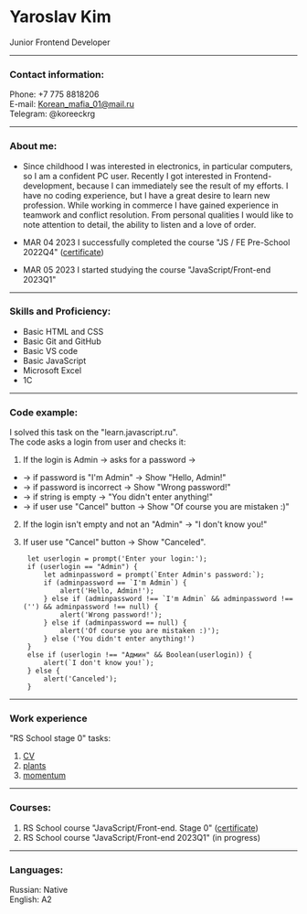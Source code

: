 # Yaroslav Kim
Junior Frontend Developer
***
### Contact information:
Phone: +7 775 8818206  
E-mail: Korean_mafia_01@mail.ru  
Telegram: @koreeckrg
***
### About me:  
- Since childhood I was interested in electronics, in particular computers, so I am a confident PC user. Recently I got interested in Frontend-development, because I can immediately see the result of my efforts. I have no coding experience, but I have a great desire to learn new profession. While working in commerce I have gained experience in teamwork and conflict resolution. From personal qualities I would like to note attention to detail, the ability to listen and a love of order.  

- MAR 04 2023 I successfully completed the course "JS / FE Pre-School 2022Q4" ([certificate](https://app.rs.school/certificate/2ojen9fs))  
- MAR 05 2023 I started studying the course "JavaScript/Front-end 2023Q1"
***
### Skills and Proficiency:  
- Basic HTML and CSS
- Basic Git and GitHub
- Basic VS code
- Basic JavaScript
- Microsoft Excel
- 1С
***
### Code example:
I solved this task on the "learn.javascript.ru".  
The code asks a login from user and checks it:  
1. If the login is Admin -> asks for a password ->
- -> if password is "I'm Admin" -> Show "Hello, Admin!"
- -> if password is incorrect -> Show "Wrong password!"
- -> if string is empty -> "You didn't enter anything!"
- -> if user use "Cancel" button -> Show "Of course you are mistaken :)"
2. If the login isn't empty and not an "Admin" -> "I don't know you!"
3. If user use "Cancel" button -> Show "Canceled".  

        let userlogin = prompt('Enter your login:');
        if (userlogin == "Admin") {
            let adminpassword = prompt(`Enter Admin's password:`);
            if (adminpassword == `I'm Admin`) {
                alert('Hello, Admin!');
            } else if (adminpassword !== `I'm Admin` && adminpassword !== ('') && adminpassword !== null) {
                alert('Wrong password!');
            } else if (adminpassword == null) {
                alert('Of course you are mistaken :)');
            } else ('You didn't enter anything!')
        }
        else if (userlogin !== "Админ" && Boolean(userlogin)) {
            alert(`I don't know you!`);
        } else {
            alert('Canceled');
        }
***
### Work experience
"RS School stage 0" tasks:  
1) [CV](https://github.com/KimYaroslav/rsschool-cv/tree/gh-pages)  
2) [plants](https://github.com/rolling-scopes-school/kimyaroslav-JSFEPRESCHOOL2022Q4/tree/plants-part3)  
3) [momentum](https://github.com/rolling-scopes-school/kimyaroslav-JSFEPRESCHOOL2022Q4/tree/momentum/momentum)
***
### Courses:
1) RS School course "JavaScript/Front-end. Stage 0" ([certificate](https://app.rs.school/certificate/2ojen9fs))  
2) RS School course "JavaScript/Front-end 2023Q1" (in progress)
***
### Languages:
Russian: Native  
English: A2
